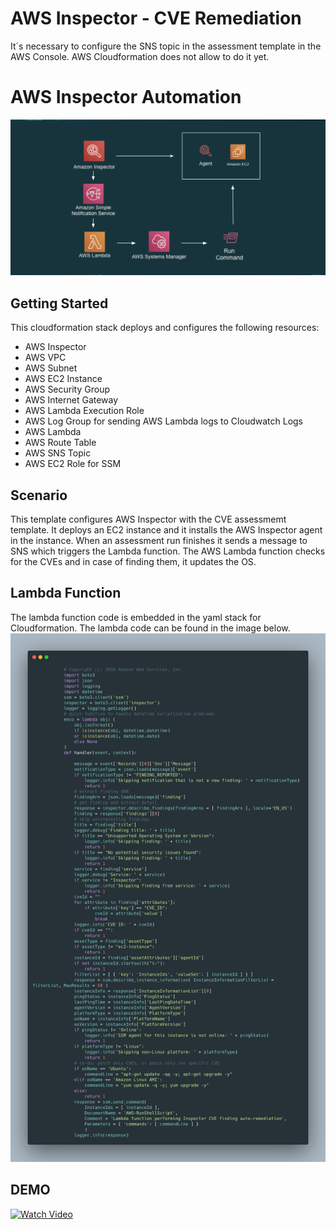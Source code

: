 # AWS Inspector - CVE Remediation

It´s necessary to configure the SNS topic in the assessment template in the AWS Console. AWS Cloudformation does not allow to do it yet.

# AWS Inspector Automation

![alt text](./inspector.png)

## Getting Started

This cloudformation stack deploys and configures the following resources:

* AWS Inspector
* AWS VPC
* AWS Subnet
* AWS EC2 Instance
* AWS Security Group
* AWS Internet Gateway
* AWS Lambda Execution Role
* AWS Log Group for sending AWS Lambda logs to Cloudwatch Logs
* AWS Lambda
* AWS Route Table
* AWS SNS Topic
* AWS EC2 Role for SSM

## Scenario

This template configures AWS Inspector with the CVE assessmemt template. It deploys an EC2 instance and it installs the AWS Inspector agent in the instance.
When an assessment run finishes it sends a message to SNS which triggers the Lambda function. 
The AWS Lambda function checks for the CVEs and in case of finding them, it updates the OS.


## Lambda Function

The lambda function code is embedded in the yaml stack for Cloudformation. The lambda code can be found in the image below.
![alt text](./lambda.png)

## DEMO
[![Watch Video](https://img.youtube.com/vi/pcdpTxqPEFs/0.jpg)](https://www.youtube.com/watch?v=pcdpTxqPEFs)

